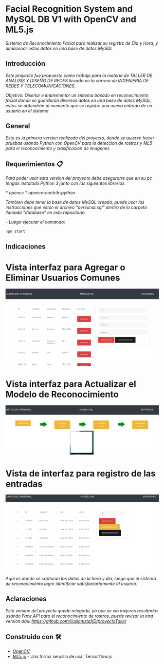 # Facial Recognition System and MySQL DB V1 with OpenCV and ML5.js

_Sistema de Reconocimiento Facial para realizar su registro de Dia y Hora, y almacenar estos datos en una base de datos MySQL_

## Introducción

_Este proyecto fue propuesto como trabajo para la materia de TALLER DE ANÁLISIS Y DISEÑO DE REDES llevada en la carrera de INGENIERIA DE REDES Y TELECOMUNICACIONES._

_Objetivo: Diseñar e implementar un sistema basado en reconocimiento facial donde se guardarán diversos datos en una base de datos MySQL, estos se obtendrán al momento que se registre una nueva entrada de un usuario en el sistema._

## General

_Esta es la primera version realizada del proyecto, donde se quieren hacer pruebas usando Python con OpenCV para la deteccion de rostros y ML5 para el reconocimiento y clasificacion de imagenes_

## Requerimientos 📋

_Para poder usar esta version del proyecto debe asegurarte que en su pc tengas instalado Python 3 junto con las siguientes librerias:_

_* opencv_
_* opencv-contrib-python_

_Tambien debe tener la base de datos MySQL creada, puede usar las instrucciones que estan el archivo "personal.sql" dentro de la carpeta llamada "database" en este repositorio_

_- Luego ejecutar el comando:_

```
npm start
```

## Indicaciones 

# Vista interfaz para Agregar o Eliminar Usuarios Comunes

![](ss/datos.png)

# Vista interfaz para Actualizar el Modelo de Reconocimiento

![](ss/modelo.png)

# Vista de interfaz para registro de las entradas

![](ss/entradas.png)

_Aquí es donde se capturan los datos de la hora y día, luego que el sistema de reconocimiento logre identificar satisfactoriamente al usuario._


## Aclaraciones

_Esta version del proyecto quedo relegada, ya que se vio mejores resultados usando Face.API para el reconocimiento de rostros, puede revisar la otra version aqui https://github.com/IlusionistaXD/proyectoTaller_


## Construido con 🛠️
* [OpenCV](https://opencv.org/)
* [ML5.js](https://ml5js.org/) - Una forma sencilla de usar Tensorflow.js
